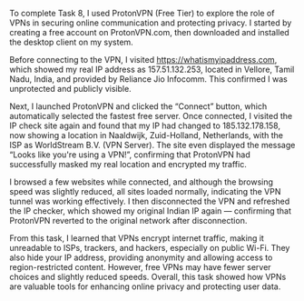 To complete Task 8, I used ProtonVPN (Free Tier) to explore the role of VPNs in securing online communication and protecting privacy. I started by creating a free account on ProtonVPN.com, then downloaded and installed the desktop client on my system.

Before connecting to the VPN, I visited https://whatismyipaddress.com, which showed my real IP address as 157.51.132.253, located in Vellore, Tamil Nadu, India, and provided by Reliance Jio Infocomm. This confirmed I was unprotected and publicly visible.

Next, I launched ProtonVPN and clicked the “Connect” button, which automatically selected the fastest free server. Once connected, I visited the IP check site again and found that my IP had changed to 185.132.178.158, now showing a location in Naaldwijk, Zuid-Holland, Netherlands, with the ISP as WorldStream B.V. (VPN Server). The site even displayed the message “Looks like you're using a VPN!”, confirming that ProtonVPN had successfully masked my real location and encrypted my traffic.

I browsed a few websites while connected, and although the browsing speed was slightly reduced, all sites loaded normally, indicating the VPN tunnel was working effectively. I then disconnected the VPN and refreshed the IP checker, which showed my original Indian IP again — confirming that ProtonVPN reverted to the original network after disconnection.

From this task, I learned that VPNs encrypt internet traffic, making it unreadable to ISPs, trackers, and hackers, especially on public Wi-Fi. They also hide your IP address, providing anonymity and allowing access to region-restricted content. However, free VPNs may have fewer server choices and slightly reduced speeds. Overall, this task showed how VPNs are valuable tools for enhancing online privacy and protecting user data.
